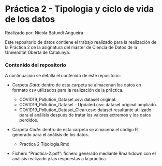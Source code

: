 # Práctica 2 - Tipologia y ciclo de vida de los datos


Realizado por: Nicola Bafundi Angueira

Este repositorio de datos contiene el trabajo realizado para la realización de la Práctica 2 de la asignatura del máster de Ciencia de Datos de la Universitat Oberta de Catalunya.

### Contenido del repositorio

A continuación se detalla el contenido de este repositorio:

- Carpeta *Data*: dentro de esta carpeta se almacenan los datos en formato csv utilizados para la realización de la práctica.
  - COVID19_Pollution_Dataset.csv: dataset original.
  - COVID19_Pollution_Dataset - Updated.csv: dataset original ampliado.
  - COVID19_Pollution_Dataset_Clean.csv: dataset resultante utilizado para el análisis después de tratar los valores extremos y los datos perdidos.
 
- Carpeta *Code*: dentro de esta carpeta se almacena el código R generado para el análisis de los datos.
  - Practica 2 Tipologia.Rmd
  
 - Fichero "Practica-2.pdf": fichero generado mediante Rmarkdown con el análisis realizado y las respuestas a la práctica.
 
 
